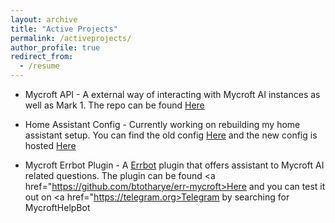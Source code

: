 ```yaml
---
layout: archive
title: "Active Projects"
permalink: /activeprojects/
author_profile: true
redirect_from:
  - /resume
---
```


* Mycroft API - A external way of interacting with Mycroft AI instances as well as Mark 1. The repo can be found <a href="https://github.com/Geeked-Out-Solutions/mycroftapi">Here</a>

* Home Assistant Config - Currently working on rebuilding my home assistant setup.  You can find the old config <a href="https://github.com/btotharye/Home-AssistantConfig">Here</a> and the new config is hosted <a href="https://github.com/Geeked-Out-Solutions/home-assistant-config">Here</a>

* Mycroft Errbot Plugin - A <a href="https://errbot.io">Errbot</a> plugin that offers assistant to Mycroft AI related questions.  The plugin can be found <a href="https://github.com/btotharye/err-mycroft>Here</a> and you can test it out on <a href="https://telegram.org>Telegram</a> by searching for MycroftHelpBot
